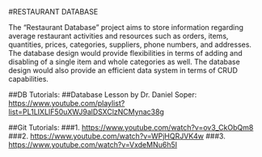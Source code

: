 #RESTAURANT DATABASE

  The “Restaurant Database” project aims to store information regarding average restaurant activities and resources such as orders, items, quantities, prices, categories, suppliers, phone numbers, and addresses. 
  The database design would provide flexibilities in terms of adding and disabling of a single item and whole categories as well. The database design would also provide an efficient data system in terms of CRUD capabilities.

##DB Tutorials:
##Database Lesson by Dr. Daniel Soper: https://www.youtube.com/playlist?list=PL1LIXLIF50uXWJ9alDSXClzNCMynac38g

##Git Tutorials:
###1. https://www.youtube.com/watch?v=ov3_CkObQm8
###2. https://www.youtube.com/watch?v=WPjHQRJVK4w
###3. https://www.youtube.com/watch?v=VxdeMNu6h5I
